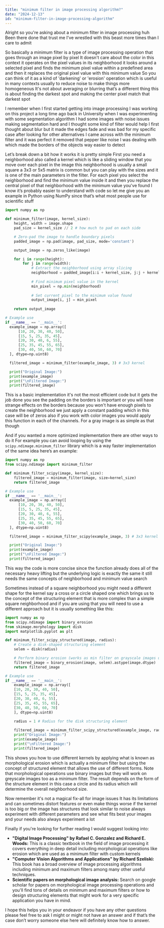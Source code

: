 ```yaml
---
title: "minimum filter in image processing algorithm?"
date: "2024-12-13"
id: "minimum-filter-in-image-processing-algorithm"
---
```


Alright so you're asking about a minimum filter in image processing huh Been there done that trust me I've wrestled with this beast more times than I care to admit

So basically a minimum filter is a type of image processing operation that goes through an image pixel by pixel It doesn't care about the color in this context it operates on the pixel values in its neighborhood it looks around a selected pixel and finds the minimum pixel value within a predefined area and then it replaces the original pixel value with this minimum value So you can think of it as a kind of 'darkening' or 'erosion' operation which is useful in many contexts usually to reduce noise to make things more homogeneous It's not about averaging or blurring that’s a different thing this is about finding the darkest spot and making the center pixel match that darkest spot

I remember when I first started getting into image processing I was working on this project a long time ago back in University when I was experimenting with some segmentation algorithm I had some images with noise issues making segmentation hard and I thought some kind of filter would help I first thought about blur but it made the edges fade and was bad for my specific case after looking for other alternatives I came across with the minimum filter and it was perfect it removed that pepper like noise I was dealing with which made the borders of the objects way easier to detect

Let’s break down a bit how it works it is pretty simple First you need a neighborhood also called a kernel which is like a sliding window that you move over each pixel in the image this neighborhood is usually a small square a 3x3 or 5x5 matrix is common but you can play with the sizes and it is one of the main parameters in the filter. For each pixel you select the neighborhood and find the minimum value inside it and then you replace the central pixel of that neighborhood with the minimum value you've found I know it’s probably easier to understand with code so let me give you an example in Python using NumPy since that’s what most people use for scientific stuff

```python
import numpy as np

def minimum_filter(image, kernel_size):
    height, width = image.shape
    pad_size = kernel_size // 2 # how much to pad on each side

    # Zero-pad the image to handle boundary pixels
    padded_image = np.pad(image, pad_size, mode='constant')

    output_image = np.zeros_like(image)

    for i in range(height):
        for j in range(width):
            # Extract the neighborhood using array slicing
            neighborhood = padded_image[i:i + kernel_size, j:j + kernel_size]
            
            # Find minimum pixel value in the kernel
            min_pixel = np.min(neighborhood)
            
            # Set current pixel to the minimum value found
            output_image[i, j] = min_pixel
    
    return output_image

# Example use
if __name__ == '__main__':
  example_image = np.array([
      [10, 20, 30, 40, 50],
      [15, 5, 25, 35, 45],
      [20, 30, 40, 6, 55],
      [25, 35, 45, 55, 65],
      [30, 40, 50, 60, 70]
  ], dtype=np.uint8)

  filtered_image = minimum_filter(example_image, 3) # 3x3 kernel

  print("Original Image:")
  print(example_image)
  print("\nFiltered Image:")
  print(filtered_image)

```

This is a basic implementation it's not the most efficient code but it gets the job done you see the padding on the borders is important or you will have strange effects on the borders because you won't have enough pixels to create the neighborhood we just apply a constant padding which in this case will be of zeros also if you work with color images you would apply this function in each of the channels. For a gray image is as simple as that though

And if you wanted a more optimized implementation there are other ways to do it For example you can avoid looping by using the `scipy.ndimage.minimum_filter` library which is a way faster implementation of the same idea here’s an example:

```python
import numpy as np
from scipy.ndimage import minimum_filter

def minimum_filter_scipy(image, kernel_size):
    filtered_image = minimum_filter(image, size=kernel_size)
    return filtered_image

# Example use
if __name__ == '__main__':
  example_image = np.array([
      [10, 20, 30, 40, 50],
      [15, 5, 25, 35, 45],
      [20, 30, 40, 6, 55],
      [25, 35, 45, 55, 65],
      [30, 40, 50, 60, 70]
  ], dtype=np.uint8)

  filtered_image = minimum_filter_scipy(example_image, 3) # 3x3 kernel

  print("Original Image:")
  print(example_image)
  print("\nFiltered Image:")
  print(filtered_image)
```
This way the code is more concise since the function already does all of the necessary heavy lifting but the underlying logic is exactly the same it still needs the same concepts of neighborhood and minimum value search

Sometimes instead of a square neighborhood you might need a different shape for the kernel say a cross or a circle shaped one which brings us to the concept of the structuring element that is more complex than a simple square neighborhood and if you are using that you will need to use a different approach but it is usually something like this:
```python
import numpy as np
from scipy.ndimage import binary_erosion
from skimage.morphology import disk
import matplotlib.pyplot as plt

def minimum_filter_scipy_structured(image, radius):
    # Create a disk-shaped structuring element
    selem = disk(radius)

    # Perform binary erosion (works as min filter on grayscale images using morphological operation)
    filtered_image = binary_erosion(image, selem).astype(image.dtype)
    return filtered_image

# Example use
if __name__ == '__main__':
    example_image = np.array([
    [10, 20, 30, 40, 50],
    [15, 5, 25, 35, 45],
    [20, 30, 40, 6, 55],
    [25, 35, 45, 55, 65],
    [30, 40, 50, 60, 70]
    ], dtype=np.uint8)
    
    radius = 1 # Radius for the disk structuring element

    filtered_image = minimum_filter_scipy_structured(example_image, radius) # 3x3 kernel
    print("Original Image:")
    print(example_image)
    print("\nFiltered Image:")
    print(filtered_image)
```

This shows you how to use different kernels by applying what is known as morphological erosion which is actually a minimum filter but using the concept of structured element that allows the use of different forms. Note that morphological operations use binary images but they will work on greyscale images too as a minimum filter. The result depends on the form of the structure element in this case a circle and its radius which will determine the overall neighborhood size. 

Now remember it's not a magical fix-all for image issues It has its limitations and can sometimes distort features or even make things worse if the kernel is too big or the image has structures that look similar to noise always experiment with different parameters and see what fits best your images and your needs also always experiment a lot

Finally if you're looking for further reading I would suggest looking into:

*   **"Digital Image Processing" by Rafael C. Gonzalez and Richard E. Woods:** This is a classic textbook in the field of image processing it covers everything in deep detail including morphological operations like erosion which are used as a minimum filter with custom kernels
*   **"Computer Vision Algorithms and Applications" by Richard Szeliski:** This book has a broad overview of image processing algorithms including minimum and maximum filters among many other useful techniques.
*   **Scientific papers on morphological image analysis:** Search on google scholar for papers on morphological image processing operations and you'll find tons of details on minimum and maximum filters or how to design structuring elements that might work for a very specific application you have in mind.

I hope this helps you in your endeavor if you have any other questions please feel free to ask I might or might not have an answer and if that’s the case don’t worry someone else here will definitely know how to answer.
